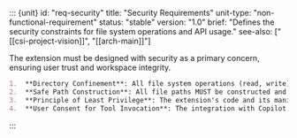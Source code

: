 ::: {unit}
id: "req-security"
title: "Security Requirements"
unit-type: "non-functional-requirement"
status: "stable"
version: "1.0"
brief: "Defines the security constraints for file system operations and API usage."
see-also: ["[[csi-project-vision]]", "[[arch-main]]"]

The extension must be designed with security as a primary concern, ensuring user trust and workspace integrity.

```markdown
1.  **Directory Confinement**: All file system operations (read, write) MUST be programmatically and rigorously confined to the `{workspaceRoot}/.github/instructions/` subdirectory. The extension must never allow file paths to escape this boundary.
2.  **Safe Path Construction**: All file paths MUST be constructed and manipulated using the `vscode.Uri` API to prevent platform-specific issues and path injection vulnerabilities.
3.  **Principle of Least Privilege**: The extension's code and its manifest MUST only request and use permissions necessary for its core function. It must not attempt arbitrary file system access.
4.  **User Consent for Tool Invocation**: The integration with Copilot MUST leverage the `prepareInvocation` method of the Language Model Tool API to present a clear, user-facing confirmation dialog before the tool reads project files to inform Copilot.
```
:::